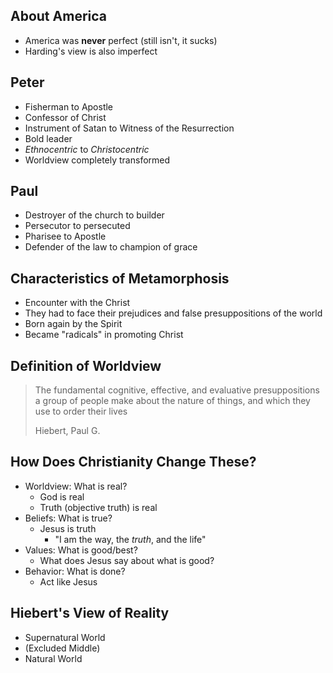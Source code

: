 ## About America

- America was **never** perfect (still isn't, it sucks)
- Harding's view is also imperfect

## Peter

- Fisherman to Apostle
- Confessor of Christ
- Instrument of Satan to Witness of the Resurrection
- Bold leader
- *Ethnocentric* to *Christocentric*
- Worldview completely transformed

## Paul

- Destroyer of the church to builder
- Persecutor to persecuted
- Pharisee to Apostle
- Defender of the law to champion of grace

## Characteristics of Metamorphosis

- Encounter with the Christ
- They had to face their prejudices and false presuppositions of the world
- Born again by the Spirit
- Became "radicals" in promoting Christ

## Definition of Worldview

> The fundamental cognitive, effective, and evaluative presuppositions a group of people make about the nature of things, and which they use to order their lives
> 
> Hiebert, Paul G.

## How Does Christianity Change These?

- Worldview: What is real?
	- God is real
	- Truth (objective truth) is real
- Beliefs: What is true?
	- Jesus is truth
		- "I am the way, the *truth*, and the life"
- Values: What is good/best?
	- What does Jesus say about what is good?
- Behavior: What is done?
	- Act like Jesus

## Hiebert's View of Reality

- Supernatural World
- (Excluded Middle)
- Natural World

